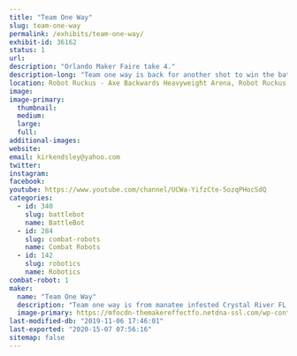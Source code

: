 ```yaml
---
title: "Team One Way"
slug: team-one-way
permalink: /exhibits/team-one-way/
exhibit-id: 36162
status: 1
url: 
description: "Orlando Maker Faire take 4."
description-long: "Team one way is back for another shot to win the battles at maker faire tournament. We will be debuting one robot this year. Divided Highway, a 30lb sportsman class robot."
location: Robot Ruckus - Axe Backwards Heavyweight Arena, Robot Ruckus - Small Arena
image: 
image-primary:
  thumbnail: 
  medium: 
  large: 
  full: 
additional-images:
website: 
email: kirkendsley@yahoo.com
twitter: 
instagram: 
facebook: 
youtube: https://www.youtube.com/channel/UCWa-YifzCte-5ozqPHocSdQ
categories:
  - id: 340
    slug: battlebot
    name: BattleBot
  - id: 284
    slug: combat-robots
    name: Combat Robots
  - id: 142
    slug: robotics
    name: Robotics
combat-robot: 1
maker:
  name: "Team One Way"
  description: "Team one way is from manatee infested Crystal River FL."
  image-primary: https://mfocdn-themakereffectfo.netdna-ssl.com/wp-content/uploads/2016/09/IMG_20160905_203635804-4-300x169.jpg
last-modified-db: "2019-11-06 17:46:01"
last-exported: "2020-15-07 07:56:16"
sitemap: false
---
```

